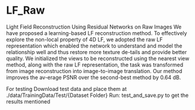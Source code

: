 # LF_Raw
Light Field Reconstruction Using Residual Networks on Raw Images
We have proposed a learning-based LF reconstruction method. To effectively explore the non-local property of 4D LF, we adopted the raw LF representation which enabled the network to understand and model the relationship well and thus restore more texture de-tails and provide better quality. We initialized the views to be reconstructed using the nearest view method, along with the raw LF representation, the task was transformed from image reconstruction into image-to-image translation. Our method improves the av-erage PSNR over the second-best method by 0.64 dB.

For testing
Download test data and place them at ./data/TrainingData/Test/{Dataset Folder}
Run: test_and_save.py to get the results mentioned
